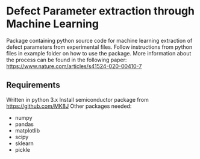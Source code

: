 # Defect Parameter extraction through Machine Learning

Package containing python source code for machine learning extraction of defect parameters from experimental files.
Follow instructions from python files in example folder on how to use the package.
More information about the process can be found in the following paper: https://www.nature.com/articles/s41524-020-00410-7

##  Requirements
Written in python 3.x
Install semiconductor package from https://github.com/MK8J
Other packages needed:
  * numpy
  * pandas
  * matplotlib
  * scipy
  * sklearn
  * pickle
